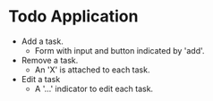 # Todo Application

- Add a task.
    - Form with input and button indicated by 'add'.
- Remove a task.
    - An 'X' is attached to each task.
- Edit a task
    - A '...' indicator to edit each task.